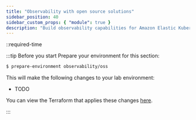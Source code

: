 ```yaml
---
title: "Observability with open source solutions"
sidebar_position: 40
sidebar_custom_props: { "module": true }
description: "Build observability capabilities for Amazon Elastic Kubernetes Service around open source solutions."
---
```


::required-time

:::tip Before you start
Prepare your environment for this section:

```bash timeout=600 wait=60 hook=install
$ prepare-environment observability/oss
```

This will make the following changes to your lab environment:

- TODO

You can view the Terraform that applies these changes [here](https://github.com/VAR::MANIFESTS_OWNER/VAR::MANIFESTS_REPOSITORY/tree/VAR::MANIFESTS_REF/manifests/modules/observability/oss/.workshop/terraform).

:::
